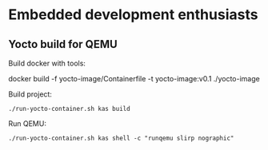 # Embedded development enthusiasts

## Yocto build for QEMU

Build docker with tools:

docker build -f yocto-image/Containerfile -t yocto-image:v0.1 ./yocto-image

Build project:

```
./run-yocto-container.sh kas build
```

Run QEMU:

```
./run-yocto-container.sh kas shell -c "runqemu slirp nographic"
```
